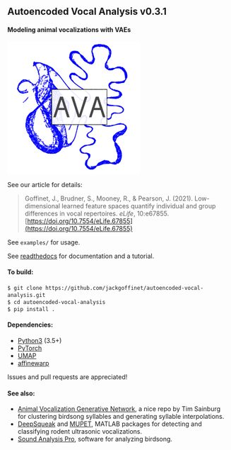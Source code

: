 ## Autoencoded Vocal Analysis v0.3.1
#### Modeling animal vocalizations with VAEs

<img src="docs/source/logo.png" width="300" align="middle" alt="logo">

See our article for details:

> Goffinet, J., Brudner, S., Mooney, R., & Pearson, J. (2021). Low-dimensional learned feature spaces quantify individual and group differences in vocal repertoires. *eLife*, 10:e67855. [https://doi.org/10.7554/eLife.67855](https://doi.org/10.7554/eLife.67855)

See `examples/` for usage.

See [readthedocs](https://autoencoded-vocal-analysis.readthedocs.io/en/latest/index.html)
for documentation and a tutorial.

#### To build:
```
$ git clone https://github.com/jackgoffinet/autoencoded-vocal-analysis.git
$ cd autoencoded-vocal-analysis
$ pip install .
```

#### Dependencies:
* [Python3](https://www.python.org/) (3.5+)
* [PyTorch](https://pytorch.org)
* [UMAP](https://umap-learn.readthedocs.io/)
* [affinewarp](https://github.com/ahwillia/affinewarp)

Issues and pull requests are appreciated!

#### See also:
* [Animal Vocalization Generative Network](https://github.com/timsainb/AVGN), a
	nice repo by Tim Sainburg for clustering birdsong syllables and generating
	syllable interpolations.
* [DeepSqueak](https://github.com/DrCoffey/DeepSqueak) and
	[MUPET](https://github.com/mvansegbroeck/mupet), MATLAB packages for
	detecting and classifying rodent ultrasonic vocalizations.
* [Sound Analysis Pro](http://www.soundanalysispro.com/), software for analyzing
	birdsong.
